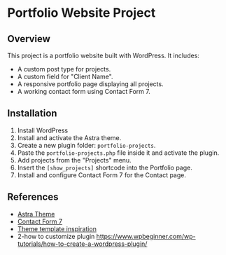 # Portfolio Website Project

## Overview
This project is a portfolio website built with WordPress. It includes:
- A custom post type for projects.
- A custom field for "Client Name".
- A responsive portfolio page displaying all projects.
- A working contact form using Contact Form 7.

## Installation
1. Install WordPress
2. Install and activate the Astra theme.
3. Create a new plugin folder: `portfolio-projects`.
4. Paste the `portfolio-projects.php` file inside it and activate the plugin.
5. Add projects from the "Projects" menu.
6. Insert the `[show_projects]` shortcode into the Portfolio page.
7. Install and configure Contact Form 7 for the Contact page.

## References
- [Astra Theme](https://wpastra.com/)
- [Contact Form 7](https://wordpress.org/plugins/contact-form-7/)
- [Theme template inspiration](https://themewagon.github.io/ninestars/)
- 2-how to customize plugin 
https://www.wpbeginner.com/wp-tutorials/how-to-create-a-wordpress-plugin/
